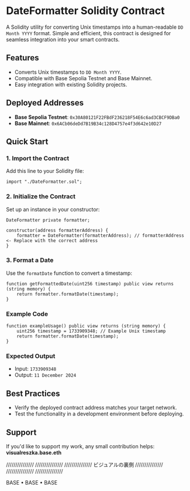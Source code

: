 
# DateFormatter Solidity Contract

A Solidity utility for converting Unix timestamps into a human-readable `DD Month YYYY` format. Simple and efficient, this contract is designed for seamless integration into your smart contracts.

## Features

- Converts Unix timestamps to `DD Month YYYY`.
- Compatible with Base Sepolia Testnet and Base Mainnet.
- Easy integration with existing Solidity projects.

## Deployed Addresses

- **Base Sepolia Testnet**: `0x30A80121F22FBdF236218F54E6c6ad3CBCF9DBa0`
- **Base Mainnet**: `0x6ACb06deDd7B19B34c128D4757e4f3d642e10D27`

## Quick Start

### 1. Import the Contract

Add this line to your Solidity file:

```solidity
import "./DateFormatter.sol";
```

### 2. Initialize the Contract

Set up an instance in your constructor:

```solidity
DateFormatter private formatter;

constructor(address formatterAddress) {
    formatter = DateFormatter(formatterAddress); // formatterAddress <- Replace with the correct address
}
```

### 3. Format a Date

Use the `formatDate` function to convert a timestamp:

```solidity
function getFormattedDate(uint256 timestamp) public view returns (string memory) {
    return formatter.formatDate(timestamp);
}
```

### Example Code

```solidity
function exampleUsage() public view returns (string memory) {
    uint256 timestamp = 1733909348; // Example Unix timestamp
    return formatter.formatDate(timestamp);
}
```

### Expected Output

- Input: `1733909348`
- Output: `11 December 2024`

## Best Practices

- Verify the deployed contract address matches your target network.
- Test the functionality in a development environment before deploying.

## Support

If you'd like to support my work, any small contribution helps:  
**visualreszka.base.eth**

/////////////// /////////////// ///////////////
ビジュアルの裏側
/////////////// /////////////// /////////////// 

BASE • BASE • BASE